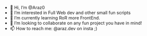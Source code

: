 - 👋 Hi, I’m @Araz0
- 👀 I’m interested in Full Web dev and other small fun scripts 
- 🌱 I’m currently learning RoR more FrontEnd.
- 💞️ I’m looking to collaborate on any fun project you have in mind! 
- 📫 How to reach me: @araz.dev on insta ;) 

<!---
Araz0/Araz0 is a ✨ special ✨ repository because its `README.md` (this file) appears on your GitHub profile.
You can click the Preview link to take a look at your changes.
--->
